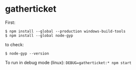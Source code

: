 # gatherticket

First:
```
$ npm install --global --production windows-build-tools
$ npm install --global node-gyp
```

to check:
```
$ node-gyp --version
```

To run in debug mode (linux):
```DEBUG=gatherticket:* npm start```
